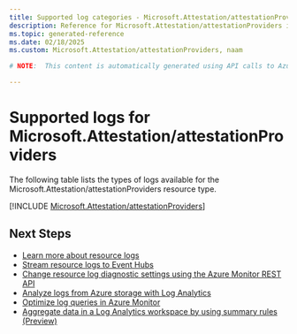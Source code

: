 ```yaml
---
title: Supported log categories - Microsoft.Attestation/attestationProviders
description: Reference for Microsoft.Attestation/attestationProviders in Azure Monitor Logs.
ms.topic: generated-reference
ms.date: 02/18/2025
ms.custom: Microsoft.Attestation/attestationProviders, naam

# NOTE:  This content is automatically generated using API calls to Azure. Any edits made on these files will be overwritten in the next run of the script. 

---
```





# Supported logs for Microsoft.Attestation/attestationProviders  
The following table lists the types of logs available for the Microsoft.Attestation/attestationProviders resource type.
  

  
[!INCLUDE [Microsoft.Attestation/attestationProviders](~/reusable-content/ce-skilling/azure/includes/azure-monitor/reference/logs/microsoft-attestation-attestationproviders-logs-include.md)]  
  

## Next Steps

* [Learn more about resource logs](/azure/azure-monitor/essentials/platform-logs-overview)
* [Stream resource logs to Event Hubs](/azure/azure-monitor/essentials/resource-logs#send-to-azure-event-hubs)
* [Change resource log diagnostic settings using the Azure Monitor REST API](/rest/api/monitor/diagnosticsettings)
* [Analyze logs from Azure storage with Log Analytics](/azure/azure-monitor/essentials/resource-logs#send-to-log-analytics-workspace)
* [Optimize log queries in Azure Monitor](/azure/azure-monitor/logs/query-optimization)
* [Aggregate data in a Log Analytics workspace by using summary rules (Preview)](/azure/azure-monitor/logs/summary-rules)